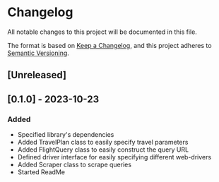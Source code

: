 # Changelog

All notable changes to this project will be documented in this file.

The format is based on [Keep a Changelog](https://keepachangelog.com/en/1.0.0/),
and this project adheres to [Semantic Versioning](https://semver.org/spec/v2.0.0.html).

## [Unreleased]

## [0.1.0] - 2023-10-23

### Added
- Specified library's dependencies
- Added TravelPlan class to easily specify travel parameters
- Added FlightQuery class to easily construct the query URL
- Defined driver interface for easily specifying different web-drivers
- Added Scraper class to scrape queries
- Started ReadMe
